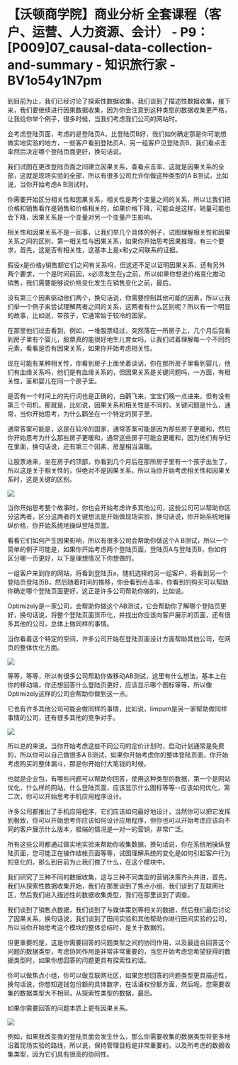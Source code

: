 # 【沃顿商学院】商业分析 全套课程（客户、运营、人力资源、会计） - P9：[P009]07_causal-data-collection-and-summary - 知识旅行家 - BV1o54y1N7pm

到目前为止，我们已经讨论了探索性数据收集，我们谈到了描述性数据收集，接下来，我们要继续进行因果数据收集，因为你会注意到这种类型的数据收集更严格，让我给你举个例子，很多时候，当我们考虑我们公司的网站时。

会考虑登陆页面，考虑的是登陆页A，比登陆页B好，我们如何确定那是你可能想做实地实验的地方，一些客户看到登陆页A，另一组客户见登陆页B，我们看点击率然后决定哪个登陆页面更好，换句话说。

我们试图在更改登陆页面之间建立因果关系，查看点击率，这就是因果关系的全部，这就是现场实验的全部，所以有很多公司允许你做这种类型的A B测试，比如说，当你开始考虑A B测试时。

你需要开始区分相关性和因果关系，相关性是两个变量之间的关系，所以让我们把价格和销售看作是销售和价格相关的，如果价格下降，可能会是这样，销量可能也会下降，因果关系是一个变量对另一个变量产生影响。

相关性和因果关系不是一回事，让我们举几个具体的例子，试图理解相关性和因果关系之间的区别，第一相关性与因果关系，如果你开始思考因果推理，有三个要求，首先，这是否有相关性，这基本上是x和y之间联系的证据。

假设x是价格y销售额它们之间有关系吗，但这还不足以证明因果关系，还有另外两个要求，一个是时间前因，x必须发生在y之前，所以如果你想说价格变化推动销售，我们需要能够说价格变化发生在销售变化之前，最后。

没有第三个因素驱动他们两个，换句话说，你需要控制其他可能的因素，所以让我们举一个例子来尝试理解两者之间的关系，这两者有什么区别呢？所以有一个明显的故事，比如说，带孩子，它通常始于较冷的国家。

在那里他们过去看到，例如，一堆股票经过，突然落在一所房子上，几个月后我看到房子里有个婴儿，股票真的能很好地生儿育女吗，让我们试着理解每一个不同的元素，看看是否有因果关系，如果你开始考虑相关性。

现在可能有某种相关性，你看到房子上面坐着谈话，你在那所房子里看到婴儿，他们有血缘关系吗，他们是有血缘关系的，但因果关系是关键问题吗，一方面，有相关性，茎和婴儿在同一个房子里。

是否有一个时间上的先行词也是正确的，白鹳飞来，宝宝们晚一点进来，但有没有第三个司机，那就是，比如说，因果关系和相关性是不同的，关键问题是什么，通常，当你开始思考，为什么鹳坐在一个特定的房子里。

通常答案可能是，这是在较冷的国家，通常答案可能是因为那些房子更暖和，然后你开始思考为什么那些房子更暖和，通常这些房子可能会更暖和，因为他们有孕妇在里面，换句话说，还有第三个因素，房屋相当温暖。

让股票进来，坐在房子的顶部，你看到几个月后在那所房子里有一个孩子出生了，所以这是关于相关性的，但绝对不是因果关系，所以当你开始考虑相关性和因果关系时，这是关键的区别。

![](img/5888f4d9a70a2fca7405ecbf324f5417_1.png)

当你开始思考整个故事时，你也会开始考虑许多其他公司，这些公司可以帮助你区分这两者，区分这两者的关键想法是开始做现场实验，换句话说，你开始系统地操纵价格，你开始系统地操纵登陆页面。

看看它们如何产生因果影响，所以有很多公司会帮助你做这个A B测试，所以一个简单的例子可能是，如果你开始考虑两个登陆页面，登陆页A与登陆页B，你如何区分哪一页更好，以下是理想情况下你想做的。

一组客户来到你的网站，将看到登陆页a，随机选择的另一组客户，将看到另一个登陆页登陆页B，然后随着时间的推移，你会看到点击率，你看到的购买可以帮助你确定哪个登陆页面更好，这正是许多公司帮助你做的，比如说。

Optimizely是一家公司，会帮助你做这个AB测试，它会帮助你了解哪个登陆页更好，换句话说，将整个登陆页面货币化，并找出你应该向客户展示的页面，还有很多其他的公司，总体上做同样的事情。

当你看着这个特定的空间，许多公司开始在登陆页面设计方面帮助其他公司，在网页的整体优化方面。

![](img/5888f4d9a70a2fca7405ecbf324f5417_3.png)

等等，等等，所以有很多公司帮助你做移动AB测试，这里有什么想法，基本上在你的移动端，你还想回答什么登陆页更好，应该显示哪个图标等等，所以像Optimizely这样的公司会帮助你做到这一点。

它也有许多其他公司可能会做同样的事情，比如说，limpum是另一家帮助做同样事情的公司，还有很多其他的竞争对手。

![](img/5888f4d9a70a2fca7405ecbf324f5417_5.png)

所以总的来说，当你开始考虑这些不同公司的定价计划时，启动计划通常是免费的，所以你可以自己做很多A B测试，如果你开始考虑你的整体登陆页面，你开始考虑购买的整体漏斗，那是你开始付大笔钱的时候。

也就是企业包，有哪些问题可以帮助你回答，使用这种类型的数据，第一个是网站优化，什么样的网站，什么登陆页面，应该显示什么图标等等--应该如何优化，第二次，你可以开始思考手机应用程序设计。

许多公司都推出了手机应用程序，它们应该如何最好地设计，当然你可以把它发挥到极致，你可以开始思考你应该如何设计应用程序，但你也可以开始考虑应该向不同的客户展示什么版本，极端的情况是一对一的营销，非常广泛。

所有这些公司都通过做实地实验来帮助你收集数据，换句话说，你在系统地操纵登陆页面，您可能正在操作结帐页面等等，试图理解系统的变化是如何引起客户行为的变化的，那么到目前为止我们做了什么，在这个模块中。

我们研究了三种不同的数据收集，这与三种不同类型的营销决策齐头并进，首先，我们从探索性数据收集开始，我们在那里谈到了焦点小组，我们谈到了互联网社区，然后我们进入描述性的数据收集类型，我们在那里谈到了调查。

我们谈到了销售点数据，我们谈到了与媒体策划等相关的数据，然后我们最后讨论了因果关系，换句话说，我们谈到了田间实验和其他帮助你进行田间实验的公司，所以当你开始思考这个模块的整体总结时，是关于数据的。

但更重要的是，这是你需要回答的问题类型之间的协同作用，以及最适合回答这个问题的数据类型，考虑协同作用是非常非常重要的，当您开始考虑您希望获得的数据类型时，如果你想回答的问题更具有探索性的话。

你可以做焦点小组，你可以做互联网社区，如果您想回答的问题类型更具描述性，换句话说，你想知道钱包份额的具体数字，在话语权份额方面，然后呢，您需要收集的数据类型大不相同，从探索性类型的数据，最后。

如果你需要回答的问题本质上更有因果关系。

![](img/5888f4d9a70a2fca7405ecbf324f5417_7.png)

例如，如果我改变我的登陆页面会发生什么，那么你需要收集的数据类型将更多地沿着现场实验的路线，所以说，保持管理目标是非常重要的。以及所考虑的数据收集类型，因为它们具有很高的协同性。

